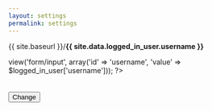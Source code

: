 ```yaml
---
layout: settings
permalink: settings
---
```


<p>{{ site.baseurl }}/<strong>{{ site.data.logged_in_user.username }}</strong></p>

<form></form>

<form>

<?php
$this->view('form/input', array('id' => 'username', 'value' => $logged_in_user['username']));
?>

<br>
<br>
<br>

<!-- Accent-colored raised button with ripple -->
<button class="mdl-button mdl-js-button mdl-button--raised mdl-js-ripple-effect mdl-button--accent" type="submit">
    Change
</button>

</form>
